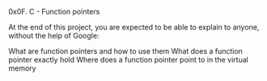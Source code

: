 0x0F. C - Function pointers

At the end of this project, you are expected to be able to explain to anyone, without the help of Google:

What are function pointers and how to use them
What does a function pointer exactly hold
Where does a function pointer point to in the virtual memory
